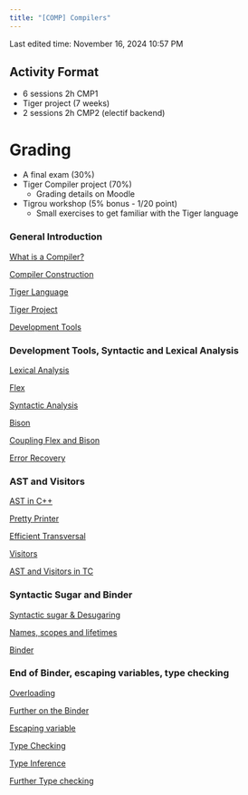 ```yaml
---
title: "[COMP] Compilers"
---
```

Last edited time: November 16, 2024 10:57 PM

## Activity Format

- 6 sessions 2h CMP1
- Tiger project (7 weeks)
- 2 sessions 2h CMP2 (electif backend)

# Grading

- A final exam (30%)
- Tiger Compiler project (70%)
    - Grading details on Moodle
- Tigrou workshop (5% bonus - 1/20 point)
    - Small exercises to get familiar with the Tiger language

### General Introduction

[What is a Compiler?](%5BCOMP%5D%20Compilers/What%20is%20a%20Compiler.md)

[Compiler Construction](%5BCOMP%5D%20Compilers/Compiler%20Construction.md)

[Tiger Language](%5BCOMP%5D%20Compilers/Tiger%20Language.md)

[Tiger Project](%5BCOMP%5D%20Compilers/Tiger%20Project.md)

[Development Tools](%5BCOMP%5D%20Compilers/Development%20Tools.md)

### Development Tools, Syntactic and Lexical Analysis

[Lexical Analysis](%5BCOMP%5D%20Compilers/Lexical%20Analysis.md)

[Flex](%5BCOMP%5D%20Compilers/Flex.md)

[Syntactic Analysis](%5BCOMP%5D%20Compilers/Syntactic%20Analysis.md)

[Bison ](%5BCOMP%5D%20Compilers/Bison.md)

[Coupling Flex and Bison](%5BCOMP%5D%20Compilers/Coupling%20Flex%20and%20Bison.md)

[Error Recovery](%5BCOMP%5D%20Compilers/Error%20Recovery.md)

### AST and Visitors

[AST in C++](%5BCOMP%5D%20Compilers/AST%20in%20C++.md)

[Pretty Printer](%5BCOMP%5D%20Compilers/Pretty%20Printer.md)

[Efficient Transversal](%5BCOMP%5D%20Compilers/Efficient%20Transversal.md)

[Visitors](%5BCOMP%5D%20Compilers/Visitors.md)

[AST and Visitors in TC](%5BCOMP%5D%20Compilers/AST%20and%20Visitors%20in%20TC.md)

### Syntactic Sugar and Binder

[Syntactic sugar & Desugaring](%5BCOMP%5D%20Compilers/Syntactic%20sugar%20&%20Desugaring.md)

[Names, scopes and lifetimes](%5BCOMP%5D%20Compilers/Names,%20scopes%20and%20lifetimes.md)

[Binder](%5BCOMP%5D%20Compilers/Binder.md)

### End of Binder, escaping variables, type checking

[Overloading](%5BCOMP%5D%20Compilers/Overloading.md)

[Further on the Binder](%5BCOMP%5D%20Compilers/Further%20on%20the%20Binder.md)

[Escaping variable](%5BCOMP%5D%20Compilers/Escaping%20variable.md)

[Type Checking](%5BCOMP%5D%20Compilers/Type%20Checking.md)

[Type Inference](%5BCOMP%5D%20Compilers/Type%20Inference.md)

[Further Type checking](%5BCOMP%5D%20Compilers/Further%20Type%20checking.md)
